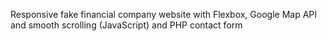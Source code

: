 Responsive fake financial company website with Flexbox, Google Map API and smooth scrolling (JavaScript) and PHP contact form